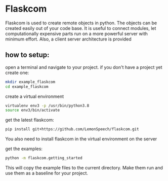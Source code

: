 # Flaskcom

Flaskcom is used to create remote objects in python.
The objects can be created easily out of your code base.
It is useful to connect modules, let computationally expensive 
parts run on a more powerful server with minimum effort.
Also, a client server architecture is provided

## how to setup:

open a terminal and navigate to your project.
if you don't have a project yet create one:
 
```bash
mkdir example_flaskcom
cd example_flaskcom
```
create a virtual environment
```bash
virtualenv env3 -p /usr/bin/python3.8
source env3/bin/activate
``` 

get the latest flaskcom:
```bash
pip install git+https://github.com/LemonSpeech/flaskcom.git
``` 
You also need to install flaskcom in the virtual environment on the server

get the examples:
```bash
python -m flaskcom.getting_started
```
This will copy the example files to the current directory.
Make them run and use them as a baseline for your project.
